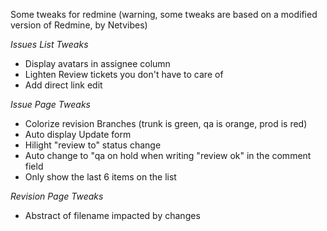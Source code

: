 Some tweaks for redmine
(warning, some tweaks are based on a modified version of Redmine, by Netvibes)


*Issues List Tweaks*
* Display avatars in assignee column
* Lighten Review tickets you don't have to care of
* Add direct link edit

*Issue Page Tweaks*
* Colorize revision Branches (trunk is green, qa is orange, prod is red)
* Auto display Update form
* Hilight "review to" status change
* Auto change to "qa on hold when writing "review ok" in the comment field
* Only show the last 6 items on the list

*Revision Page Tweaks*
* Abstract of filename impacted by changes
